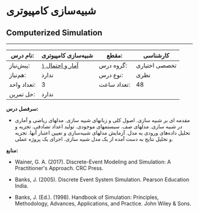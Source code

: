 # شبیه‌سازی کامپیوتری
## Computerized Simulation
_______________________________________________________________________________
| نام درس:    | شبیه‌سازی کامپیوتری                                                        | مقطع:       | کارشناسی      |
| ----------- | -------------------------------------------------------------------------- | ----------- | ------------- |
| پیش‌نیاز:   | [آمار و احتمال ۱](../docs/curriculum/base/Probability-and-Statistics-I.md) | گروه درس:   | تخصصی اختیاری |
| هم‌نیاز:    | ندارد                                                                      | نوع درس:    | نظری          |
| تعداد واحد: | 3                                                                          | تعداد ساعت: | 48            |
| حل تمرین:   |  ندارد                                                                     |             |               |

**سرفصل درس:**


- مقدمه ای بر شبیه سازی. اصول کلی و زبانهای شبیه سازی. مدلهای ریاضی و آماری در شبیه سازی. مدلهای صف. سیستمهای موجودی. تولید اعداد تصادفی. تجزیه و تحلیل داده‌های ورودی به مدل. آزمایش مدلهای شبیه‌سازی و تعیین اعتبار آنها. تجزیه و تحلیل نتایج به دست آمده از یک مدل شبیه سازی. اجرای یک پروژه عملی.


**منابع:**


- Wainer, G. A. (2017). Discrete-Event Modeling and Simulation: A Practitioner's Approach. CRC Press.

- Banks, J. (2005). Discrete Event System Simulation. Pearson Education India.

- Banks, J. (Ed.). (1998). Handbook of Simulation: Principles, Methodology, Advances, Applications, and Practice. John Wiley & Sons.
